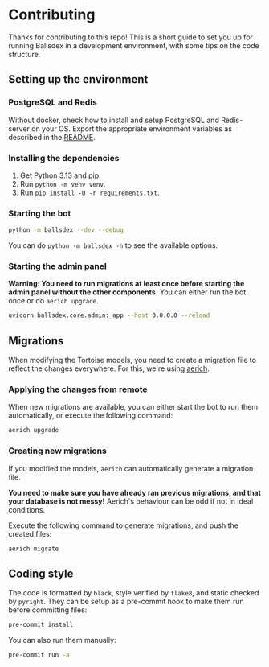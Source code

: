 # Contributing

Thanks for contributing to this repo! This is a short guide to set you up for running Ballsdex in
a development environment, with some tips on the code structure.

## Setting up the environment

### PostgreSQL and Redis

Without docker, check how to install and setup PostgreSQL and Redis-server on your OS.
Export the appropriate environment variables as described in the
[README](README.md#without-docker).

### Installing the dependencies

1. Get Python 3.13 and pip.
2. Run `python -m venv venv`.
3. Run `pip install -U -r requirements.txt`.

### Starting the bot

```bash
python -m ballsdex --dev --debug
```

You can do `python -m ballsdex -h` to see the available options.

### Starting the admin panel

**Warning: You need to run migrations at least once before starting the admin
panel without the other components.** You can either run the bot once or do `aerich upgrade`.

```bash
uvicorn ballsdex.core.admin:_app --host 0.0.0.0 --reload
```

## Migrations

When modifying the Tortoise models, you need to create a migration file to reflect the changes
everywhere. For this, we're using [aerich](https://github.com/tortoise/aerich).

### Applying the changes from remote

When new migrations are available, you can either start the bot to run them automatically, or
execute the following command:

```sh
aerich upgrade
```

### Creating new migrations

If you modified the models, `aerich` can automatically generate a migration file.

**You need to make sure you have already ran previous migrations, and that your database
is not messy!** Aerich's behaviour can be odd if not in ideal conditions.

Execute the following command to generate migrations, and push the created files:

```sh
aerich migrate
```

## Coding style

The code is formatted by `black`, style verified by `flake8`, and static checked by `pyright`.
They can be setup as a pre-commit hook to make them run before committing files:

```sh
pre-commit install
```

You can also run them manually:

```sh
pre-commit run -a
```
